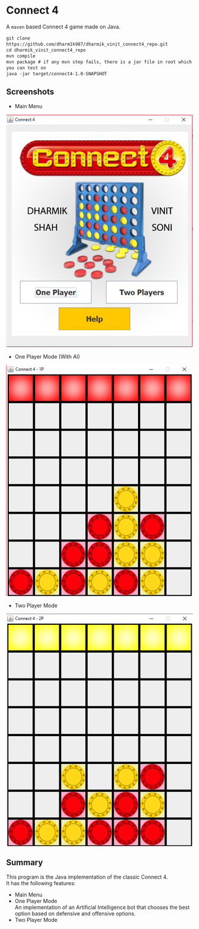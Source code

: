 # Connect 4
A `maven` based Connect 4 game made on Java.

```
git clone https://github.com/dharm1k987/dharmik_vinit_connect4_repo.git
cd dharmik_vinit_connect4_repo
mvn compile
mvn package # if any mvn step fails, there is a jar file in root which you can test on
java -jar target/connect4-1.0-SNAPSHOT
```

## Screenshots

* Main Menu  
  
 ![The main menu for connect 4](https://github.com/dharm1k987/dharmik_vinit_connect4_repo/blob/master/screens/connect_4_screen1.PNG)  
  
* One Player Mode (With AI)  
  
 ![The main menu for connect 4](https://github.com/dharm1k987/dharmik_vinit_connect4_repo/blob/master/screens/connect_4_screen2.PNG)  
  
* Two Player Mode  
  
 ![The main menu for connect 4](https://github.com/dharm1k987/dharmik_vinit_connect4_repo/blob/master/screens/connect_4_screen3.PNG)  
  
## Summary  
This program is the Java implementation of the classic Connect 4.  
It has the following features:  
* Main Menu
* One Player Mode  
  An implementation of an Artificial Intelligence bot that chooses the best option based on defensive and offensive options.
* Two Player Mode
